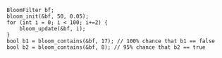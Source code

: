 	BloomFilter bf;
	bloom_init(&bf, 50, 0.05);
	for (int i = 0; i < 100; i+=2) {
		bloom_update(&bf, i);
	}
	bool b1 = bloom_contains(&bf, 17); // 100% chance that b1 == false
	bool b2 = bloom_contains(&bf, 8); // 95% chance that b2 == true
